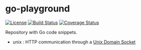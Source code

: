 # go-playground

[![License](https://img.shields.io/badge/license-New%20BSD-blue.svg?style=flat)](https://raw.githubusercontent.com/steenzout/go-playground/master/LICENSE)
[![Build Status](https://travis-ci.org/steenzout/go-playground.svg?branch=master)](https://travis-ci.org/steenzout/go-playground/)
[![Coverage Status](https://coveralls.io/repos/steenzout/go-playground/badge.png)](https://coveralls.io/r/steenzout/go-playground/)

Repository with Go code snippets.

- unix : HTTP communication through a [Unix Domain Socket]()
